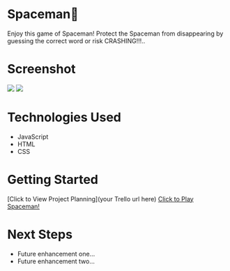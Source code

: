 # Spaceman🚀
Enjoy this game of Spaceman! Protect the Spaceman from disappearing by guessing the correct word or risk CRASHING!!!..

# Screenshot

<img src="https://imgur.com/2JiqAgz">
<img src="./imgs/Screenshot 2.png">

# Technologies Used

- JavaScript
- HTML
- CSS

# Getting Started

[Click to View Project Planning](your Trello url here)
[Click to Play Spaceman!](https://fesomibe.github.io/Spaceman/)

# Next Steps

- Future enhancement one...
- Future enhancement two... 